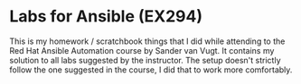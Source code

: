 # Labs for Ansible (EX294)

This is my homework / scratchbook things that I did while attending to the Red Hat Ansible Automation course by Sander van Vugt. It contains my solution to all labs suggested by the instructor. The setup doesn't strictly follow the one suggested in the course, I did that to work more comfortably.
